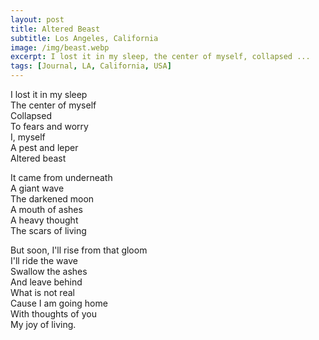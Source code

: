 ```yaml
---
layout: post
title: Altered Beast
subtitle: Los Angeles, California
image: /img/beast.webp
excerpt: I lost it in my sleep, the center of myself, collapsed ...
tags: [Journal, LA, California, USA]
---
```


I lost it in my sleep  
The center of myself  
Collapsed  
To fears and worry  
I, myself  
A pest and leper  
Altered beast  

It came from underneath  
A giant wave  
The darkened moon  
A mouth of ashes  
A heavy thought  
The scars of living  

But soon, I'll rise from that gloom  
I'll ride the wave  
Swallow the ashes  
And leave behind  
What is not real  
Cause I am going home  
With thoughts of you  
My joy of living.  
